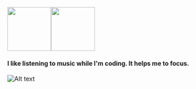<img src="https://media.giphy.com/media/U7bl3Rw7ya7isgzVt3/giphy.gif" width="100" height="100"/><img src="https://media.giphy.com/media/26wfQrP51M7TJGBiHL/giphy.gif" width="100" height="100"/>


#### I like listening to music while I'm coding. It helps me to focus.  
![Alt text](https://spotify-recently-played-readme.vercel.app/api?user=12149768962)

<!--
**jsafe00/jsafe00** is a ✨ _special_ ✨ repository because its `README.md` (this file) appears on your GitHub profile.

Here are some ideas to get you started:

- 🔭 I’m currently working on ...
- 🌱 I’m currently learning ...
- 👯 I’m looking to collaborate on ...
- 🤔 I’m looking for help with ...
- 💬 Ask me about ...
- 📫 How to reach me: ...
- 😄 Pronouns: ...
- ⚡ Fun fact: ...
-->
